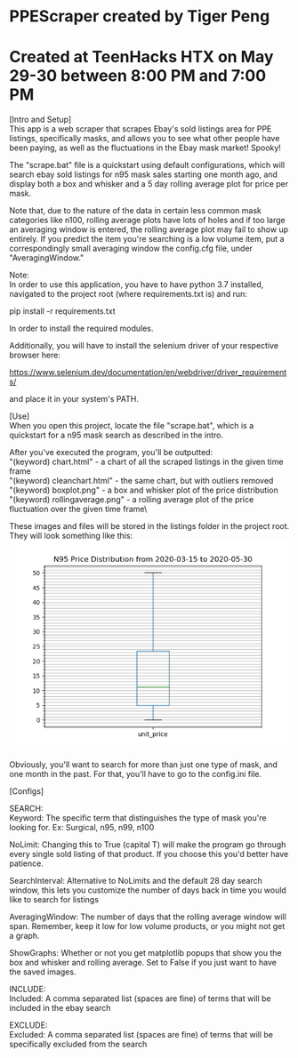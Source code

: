 # PPEScraper created by Tiger Peng
# Created at TeenHacks HTX on May 29-30 between 8:00 PM and 7:00 PM
[Intro and Setup]\
This app is a web scraper that scrapes Ebay's sold listings area for PPE listings, specifically masks, and allows you to see what
other people have been paying, as well as the fluctuations in the Ebay mask market! Spooky!

The "scrape.bat" file is a quickstart using default configurations, which will search ebay sold listings for n95 mask sales starting one
month ago, and display both a box and whisker and a 5 day rolling average plot for price per mask.

Note that, due to the nature of the data in certain less common mask categories like n100, rolling average plots have lots of holes and if too large an averaging window is entered, the rolling average plot may fail to show up entirely. If you predict the item you're searching is a low volume item, put a correspondingly small averaging window the config.cfg file, under "AveragingWindow."

Note:\
In order to use this application, you have to have python 3.7 installed, navigated to the project root (where requirements.txt is) and run:

pip install -r requirements.txt

In order to install the required modules.

Additionally, you will have to install the selenium driver of your respective browser here:

https://www.selenium.dev/documentation/en/webdriver/driver_requirements/

and place it in your system's PATH.


[Use]\
When you open this project, locate the file "scrape.bat", which is a quickstart for a n95 mask search as described in the intro.
   
After you've executed the program, you'll be outputted:\
  "(keyword) chart.html" - a chart of all the scraped listings in the given time frame\
  "(keyword) cleanchart.html" - the same chart, but with outliers removed\
  "(keyword) boxplot.png" - a box and whisker plot of the price distribution\
  "(keyword) rollingaverage.png" - a rolling average plot of the price fluctuation over the given time frame\
  
  These images and files will be stored in the listings folder in the project root. They will look something like this:
  ![N95 Box and Whisker Plot](https://github.com/ThatKidTiger/PPEScraper/blob/master/examples/n95/n95%20boxplot.png)
  
Obviously, you'll want to search for more than just one type of mask, and one month in the past. For that, you'll have to go to
the config.ini file.


[Configs]

SEARCH:\
  Keyword: The specific term that distinguishes the type of mask you're looking for. Ex: Surgical, n95, n99, n100
  
  NoLimit: Changing this to True (capital T) will make the program go through every single sold listing of that product.
  If you choose this you'd better have patience.
  
  SearchInterval: Alternative to NoLimits and the default 28 day search window, this lets you customize the number of
  days back in time you would like to search for listings
  
  AveragingWindow: The number of days that the rolling average window will span. Remember, keep it low for low volume 
  products, or you might not get a graph.
  
  ShowGraphs: Whether or not you get matplotlib popups that show you the box and whisker and rolling average. Set to 
  False if you just want to have the saved images.
  
INCLUDE:\
  Included: A comma separated list (spaces are fine) of terms that will be included in the ebay search
  
EXCLUDE:\
  Excluded: A comma separated list (spaces are fine) of terms that will be specifically excluded from the search
